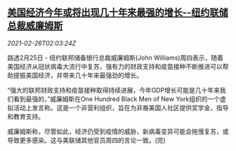 <!--1614306195000-->
[美国经济今年或将出现几十年来最强的增长--纽约联储总裁威廉姆斯](https://cn.reuters.com/article/usa-fed-williams0225-thur-idCNKBS2AQ06L)
------

<div><i>2021-02-26T02:03:24Z</i></div><p>路透2月25日 - 纽约联邦储备银行总裁威廉姆斯(John Williams)周四表示，随着美国经济从冠状病毒大流行中复苏，强有力的财政支持和疫苗接种不断推进可以帮助提振美国经济，并带来几十年来最强劲的增长。</p><p>“强大的联邦财政支持和疫苗接种取得持续进展，今年GDP增长可能是几十年来我们看到最强的，”威廉姆斯在One Hundred Black Men of New York组织的一个虚拟活动上发言称。这是一个非营利组织，旨在为非裔美国人社区提供奖学金，指导和教育支持。</p><p>威廉姆斯称，尽管如此，经济仍受到疫情的威胁，新病毒变异可能会拖慢复苏，或导致更多感染。这与美联储其他官员周四的言论一致。(完)</p>
